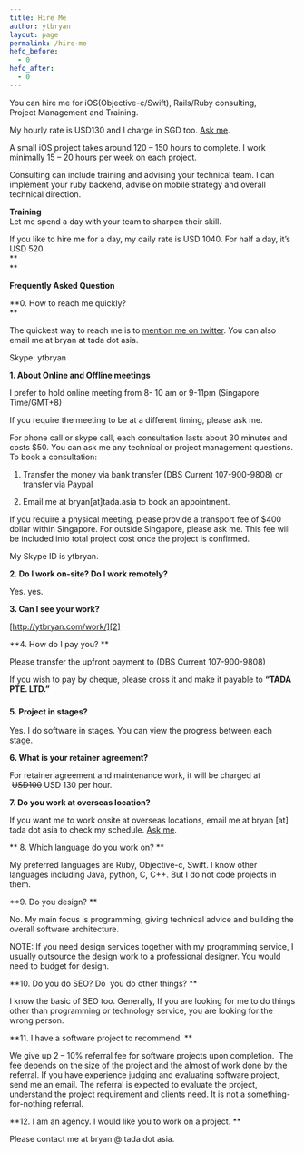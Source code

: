 ```yaml
---
title: Hire Me
author: ytbryan
layout: page
permalink: /hire-me
hefo_before:
  - 0
hefo_after:
  - 0
---
```

You can hire me for iOS(Objective-c/Swift), Rails/Ruby consulting, Project Management and Training.

My hourly rate is USD130 and I charge in SGD too. [Ask me][1].

A small iOS project takes around 120 &#8211; 150 hours to complete. I work minimally 15 &#8211; 20 hours per week on each project.

Consulting can include training and advising your technical team. I can implement your ruby backend, advise on mobile strategy and overall technical direction.

**Training**  
Let me spend a day with your team to sharpen their skill.

If you like to hire me for a day, my daily rate is USD 1040. For half a day, it&#8217;s USD 520.  
**  
**

**Frequently Asked Question**

**0. How to reach me quickly?  
**

The quickest way to reach me is to [mention me on twitter][1]. You can also email me at bryan at tada dot asia.

Skype: ytbryan

**1. About Online and Offline meetings**

I prefer to hold online meeting from 8- 10 am or 9-11pm (Singapore Time/GMT+8)

If you require the meeting to be at a different timing, please ask me.

For phone call or skype call, each consultation lasts about 30 minutes and costs $50. You can ask me any technical or project management questions. To book a consultation:

1. Transfer the money via bank transfer (DBS Current 107-900-9808) or transfer via Paypal

2. Email me at bryan[at]tada.asia to book an appointment.

If you require a physical meeting, please provide a transport fee of $400 dollar within Singapore. For outside Singapore, please ask me. This fee will be included into total project cost once the project is confirmed.

My Skype ID is ytbryan.

**2. Do I work on-site? Do I work remotely?**

Yes. yes.

**3. Can I see your work?**

[http://ytbryan.com/work/][2]

**4. How do I pay you? **

Please transfer the upfront payment to (DBS Current 107-900-9808)

If you wish to pay by cheque, please cross it and make it payable to **&#8220;TADA PTE. LTD.&#8221;**  
<strong style="line-height: 1.5em;"><br /> 5. Project in stages? </strong>

Yes. I do software in stages. You can view the progress between each stage.

**6. What is your retainer agreement?**

For retainer agreement and maintenance work, it will be charged at  <del>USD100</del> USD 130 per hour.

**7. Do you work at overseas location?**

If you want me to work onsite at overseas locations, email me at bryan [at] tada dot asia to check my schedule. [Ask me][1].

** 8. Which language do you work on? **

My preferred languages are Ruby, Objective-c, Swift. I know other languages including Java, python, C, C++. But I do not code projects in them.

**9. Do you design? **

No. My main focus is programming, giving technical advice and building the overall software architecture.

NOTE: If you need design services together with my programming service, I usually outsource the design work to a professional designer. You would need to budget for design.

**10. Do you do SEO? Do  you do other things? **

I know the basic of SEO too. Generally, If you are looking for me to do things other than programming or technology service, you are looking for the wrong person.

**11. I have a software project to recommend. **

We give up 2 &#8211; 10% referral fee for software projects upon completion.  The fee depends on the size of the project and the almost of work done by the referral. If you have experience judging and evaluating software project, send me an email. The referral is expected to evaluate the project, understand the project requirement and clients need. It is not a something-for-nothing referral.

**12. I am an agency. I would like you to work on a project. **

Please contact me at bryan @ tada dot asia.

 [1]: https://twitter.com/intent/tweet?text=@ytbryan
 [2]: http://ytbryan.com/work
